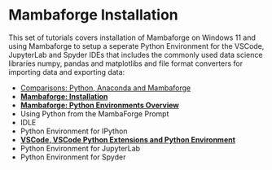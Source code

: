 # Mambaforge Installation

This set of tutorials covers installation of Mambaforge on Windows 11 and using Mambaforge to setup a seperate Python Environment for the VSCode, JupyterLab and Spyder IDEs that includes the commonly used data science libraries numpy, pandas and matplotlibs and file format converters for importing data and exporting data:

* [Comparisons: Python, Anaconda and Mambaforge](./comparisons.md)
* **[Mambaforge: Installation](./mambaforge.md)**
* **[Mambaforge: Python Environments Overview](./environments.md)**
* Using Python from the MambaForge Prompt
* IDLE
* Python Environment for IPython
* **[VSCode, VSCode Python Extensions and Python Environment](./vscode.md)**
* Python Environment for JupyterLab
* Python Environment for Spyder
